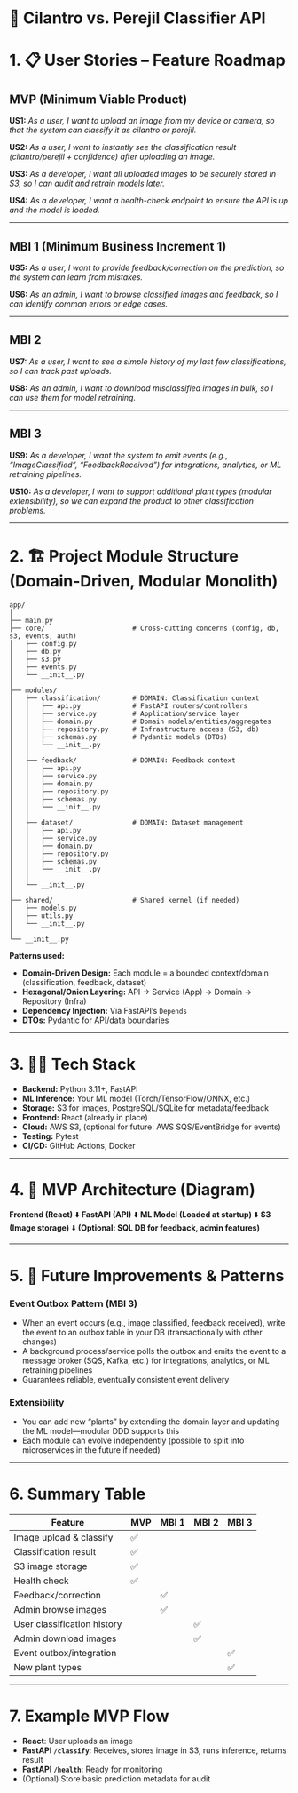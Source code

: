 # 🌱 **Cilantro vs. Perejil Classifier API**

# 1. 📋 **User Stories – Feature Roadmap**

## **MVP (Minimum Viable Product)**

**US1:** _As a user, I want to upload an image from my device or camera, so that the system can classify it as cilantro or perejil._

**US2:** _As a user, I want to instantly see the classification result (cilantro/perejil + confidence) after uploading an image._

**US3:** _As a developer, I want all uploaded images to be securely stored in S3, so I can audit and retrain models later._

**US4:** _As a developer, I want a health-check endpoint to ensure the API is up and the model is loaded._

---

## **MBI 1 (Minimum Business Increment 1)**

**US5:** _As a user, I want to provide feedback/correction on the prediction, so the system can learn from mistakes._

**US6:** _As an admin, I want to browse classified images and feedback, so I can identify common errors or edge cases._

---

## **MBI 2**

**US7:** _As a user, I want to see a simple history of my last few classifications, so I can track past uploads._

**US8:** _As an admin, I want to download misclassified images in bulk, so I can use them for model retraining._

---

## **MBI 3**

**US9:** _As a developer, I want the system to emit events (e.g., “ImageClassified”, “FeedbackReceived”) for integrations, analytics, or ML retraining pipelines._

**US10:** _As a developer, I want to support additional plant types (modular extensibility), so we can expand the product to other classification problems._

---

# 2. 🏗️ **Project Module Structure (Domain-Driven, Modular Monolith)**

```
app/
│
├── main.py
├── core/                      # Cross-cutting concerns (config, db, s3, events, auth)
│   ├── config.py
│   ├── db.py
│   ├── s3.py
│   ├── events.py
│   └── __init__.py
│
├── modules/
│   ├── classification/        # DOMAIN: Classification context
│   │   ├── api.py             # FastAPI routers/controllers
│   │   ├── service.py         # Application/service layer
│   │   ├── domain.py          # Domain models/entities/aggregates
│   │   ├── repository.py      # Infrastructure access (S3, db)
│   │   ├── schemas.py         # Pydantic models (DTOs)
│   │   └── __init__.py
│   │
│   ├── feedback/              # DOMAIN: Feedback context
│   │   ├── api.py
│   │   ├── service.py
│   │   ├── domain.py
│   │   ├── repository.py
│   │   ├── schemas.py
│   │   └── __init__.py
│   │
│   ├── dataset/               # DOMAIN: Dataset management
│   │   ├── api.py
│   │   ├── service.py
│   │   ├── domain.py
│   │   ├── repository.py
│   │   ├── schemas.py
│   │   └── __init__.py
│   │
│   └── __init__.py
│
├── shared/                    # Shared kernel (if needed)
│   ├── models.py
│   ├── utils.py
│   └── __init__.py
│
└── __init__.py
```

**Patterns used:**

- **Domain-Driven Design:** Each module = a bounded context/domain (classification, feedback, dataset)
- **Hexagonal/Onion Layering:** API → Service (App) → Domain → Repository (Infra)
- **Dependency Injection:** Via FastAPI’s `Depends`
- **DTOs:** Pydantic for API/data boundaries

---

# 3. 🧑‍💻 **Tech Stack**

- **Backend:** Python 3.11+, FastAPI
- **ML Inference:** Your ML model (Torch/TensorFlow/ONNX, etc.)
- **Storage:** S3 for images, PostgreSQL/SQLite for metadata/feedback
- **Frontend:** React (already in place)
- **Cloud:** AWS S3, (optional for future: AWS SQS/EventBridge for events)
- **Testing:** Pytest
- **CI/CD:** GitHub Actions, Docker

---

# 4. 🧱 **MVP Architecture (Diagram)**

**Frontend (React)**
⬇️
**FastAPI (API)**
⬇️
**ML Model (Loaded at startup)**
⬇️
**S3 (Image storage)**
⬇️
**(Optional: SQL DB for feedback, admin features)**

---

# 5. 🚀 **Future Improvements & Patterns**

### **Event Outbox Pattern (MBI 3)**

- When an event occurs (e.g., image classified, feedback received), write the event to an outbox table in your DB (transactionally with other changes)
- A background process/service polls the outbox and emits the event to a message broker (SQS, Kafka, etc.) for integrations, analytics, or ML retraining pipelines
- Guarantees reliable, eventually consistent event delivery

### **Extensibility**

- You can add new “plants” by extending the domain layer and updating the ML model—modular DDD supports this
- Each module can evolve independently (possible to split into microservices in the future if needed)

---

# 6. **Summary Table**

| Feature                     | MVP | MBI 1 | MBI 2 | MBI 3 |
| --------------------------- | --- | ----- | ----- | ----- |
| Image upload & classify     | ✅  |       |       |       |
| Classification result       | ✅  |       |       |       |
| S3 image storage            | ✅  |       |       |       |
| Health check                | ✅  |       |       |       |
| Feedback/correction         |     | ✅    |       |       |
| Admin browse images         |     | ✅    |       |       |
| User classification history |     |       | ✅    |       |
| Admin download images       |     |       | ✅    |       |
| Event outbox/integration    |     |       |       | ✅    |
| New plant types             |     |       |       | ✅    |

---

# 7. **Example MVP Flow**

- **React**: User uploads an image
- **FastAPI `/classify`**: Receives, stores image in S3, runs inference, returns result
- **FastAPI `/health`**: Ready for monitoring
- (Optional) Store basic prediction metadata for audit
